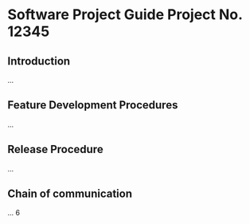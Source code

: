 # Software Project Guide Project No. 12345
## Introduction
...
## Feature Development Procedures
...
## Release Procedure
...
## Chain of communication
...
6

